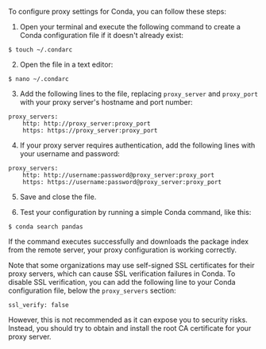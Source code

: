 To configure proxy settings for Conda, you can follow these steps:

1. Open your terminal and execute the following command to create a Conda configuration file if it doesn't already exist:
```
$ touch ~/.condarc
```

2. Open the file in a text editor:
```
$ nano ~/.condarc
```

3. Add the following lines to the file, replacing `proxy_server` and `proxy_port` with your proxy server's hostname and port number:
```
proxy_servers:
    http: http://proxy_server:proxy_port
    https: https://proxy_server:proxy_port
```

4. If your proxy server requires authentication, add the following lines with your username and password:
```
proxy_servers:
    http: http://username:password@proxy_server:proxy_port
    https: https://username:password@proxy_server:proxy_port
```

5. Save and close the file.

6. Test your configuration by running a simple Conda command, like this:
```
$ conda search pandas
```

If the command executes successfully and downloads the package index from the remote server, your proxy configuration is working correctly.

Note that some organizations may use self-signed SSL certificates for their proxy servers, which can cause SSL verification failures in Conda. To disable SSL verification, you can add the following line to your Conda configuration file, below the `proxy_servers` section:
```
ssl_verify: false
```
However, this is not recommended as it can expose you to security risks. Instead, you should try to obtain and install the root CA certificate for your proxy server.
